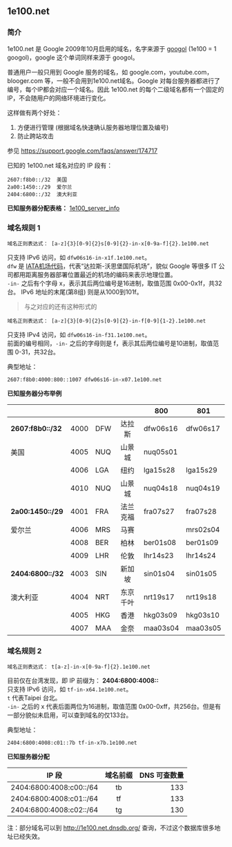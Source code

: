 ## 1e100.net  

### 简介
 1e100.net 是 Google 2009年10月启用的域名，名字来源于 <a href="http://en.wikipedia.org/wiki/Googol" target="_blank">googol</a> (1e100 = 1 googol)，google 这个单词同样来源于 googol。

 普通用户一般只用到 Google 服务的域名，如 google.com，youtube.com，blooger.com 等，一般不会用到1e100.net域名。Google 对每台服务器都进行了编号，每个IP都会对应一个域名。因此 1e100.net 的每个二级域名都有一个固定的IP，不会随用户的网络环境进行变化。

 这样做有两个好处：  
1.  方便进行管理 (根据域名快速确认服务器地理位置及编号)  
2.  防止跨站攻击  

 参见 https://support.google.com/faqs/answer/174717   


已知的 1e100.net 域名对应的 IP 段有：  
<pre><code>2607:f8b0::/32  美国   
2a00:1450::/29  爱尔兰   
2404:6800::/32  澳大利亚</code></pre>  

**已知服务器分配表格：** <a href="https://docs.google.com/spreadsheets/d/1a5HI0lkc1TycJdwJnCVDVd3x6_gemI3CQhNHhdsVmP8" target="_blank">1e100_server_info</a>  

### 域名规则 1  

<pre><code>域名正则表达式： [a-z]{3}[0-9]{2}<span="color:blue">s</span>[0-9]{2}-in-x[0-9a-f]{2}.1e100.net</code></pre>  
只支持 IPv6 访问，如 <code>dfw06s16-in-x1f.1e100.net</code>。  
<code>dfw</code> 是 <a href="http://en.wikipedia.org/wiki/International_Air_Transport_Association_airport_code" target="_blank">IATA机场代码</a>，代表“达拉斯-沃思堡国际机场”，貌似 Google 等很多 IT 公司都用距离服务器部署位置最近的机场的编码来表示地理位置。  
<code>-in-</code> 之后有个字母 x，表示其后两位编号是16进制，取值范围 0x00-0x1f，共32台。
IPv6 地址的末尾(第8组) 则是从1000到101f。  

> 与之对应的还有这种形式的  
<pre><code>域名正则表达式： [a-z]{3}[0-9]{2}s[0-9]{2}-in-f[0-9]{1-2}.1e100.net</code></pre>  
只支持 IPv4 访问，如 <code>dfw06s16-in-f31.1e100.net</code>。  
前面的编号相同，<code>-in-</code> 之后的字母则是 f，表示其后两位编号是10进制，取值范围 0-31，共32台。

典型地址：  
<pre><code>2607:f8b0:4000:800::1007 dfw06s16-in-x07.1e100.net</code></pre>

**已知服务器分布举例**  

|                |      |     |            | 800      | 801      |
|----------------|------|-----|:----------:|----------|----------|
| **2607:f8b0::/32** | 4000 | DFW | 达拉斯     | dfw06s16 | dfw06s17 |
| 美国           | 4005 | NUQ | 山景城     | nuq05s01 |          |
|                | 4006 | LGA | 纽约       | lga15s28 | lga15s29 |
|                | 4010 | NUQ | 山景城     | nuq04s18 | nuq04s19 |
| **2a00:1450::/29** | 4001 | FRA | 法兰克福   | fra07s27 | fra07s28 |
| 爱尔兰         | 4006 | MRS | 马赛       |          | mrs02s04 |
|                | 4008 | BER | 柏林       | ber01s08 | ber01s09 | 
|                | 4009 | LHR | 伦敦       | lhr14s23 | lhr14s24 |
| **2404:6800::/32** | 4003 | SIN | 新加坡     | sin01s04 | sin01s05 |
| 澳大利亚       | 4004 | NRT | 东京千叶   | nrt19s17 | nrt19s18 |
|                | 4005 | HKG | 香港       | hkg03s09 | hkg03s10 |
|                | 4007 | MAA | 金奈       | maa03s04 | maa03s05 |


### 域名规则 2   
<pre><code>域名正则表达式： t[a-z]-in-x[0-9a-f]{2}.1e100.net</code></pre>  
目前仅在台湾发现，即 IP 前缀为： **2404:6800:4008::**  
只支持 IPv6 访问，如 <code>tf-in-x64.1e100.net</code>。  
<code>t</code> 代表Taipei 台北。  
<code>-in-</code> 之后的 x 代表后面两位为16进制，取值范围 0x00-0xff，共256台。但是有一部分貌似未启用，可以查到域名的仅133台。  

典型地址：  
<pre><code>2404:6800:4008:c01::7b tf-in-x7b.1e100.net</code></pre>

**已知服务器分配**  

| IP 段 | 域名前缀 | DNS 可查数量 |
|----------------|:----:|----:|
| 2404:6800:4008:c00::/64| tb | 133 |
| 2404:6800:4008:c01::/64| tf | 133 |
| 2404:6800:4008:c02::/64| tg | 130 |


注：部分域名可以到 http://1e100.net.dnsdb.org/ 查询，不过这个数据库很多地址已经失效。